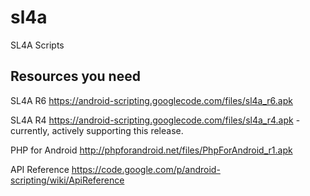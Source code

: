 sl4a
====

SL4A Scripts

## Resources you need
SL4A R6 https://android-scripting.googlecode.com/files/sl4a_r6.apk

SL4A R4 https://android-scripting.googlecode.com/files/sl4a_r4.apk - currently, actively supporting this release.

PHP for Android http://phpforandroid.net/files/PhpForAndroid_r1.apk

API Reference https://code.google.com/p/android-scripting/wiki/ApiReference

